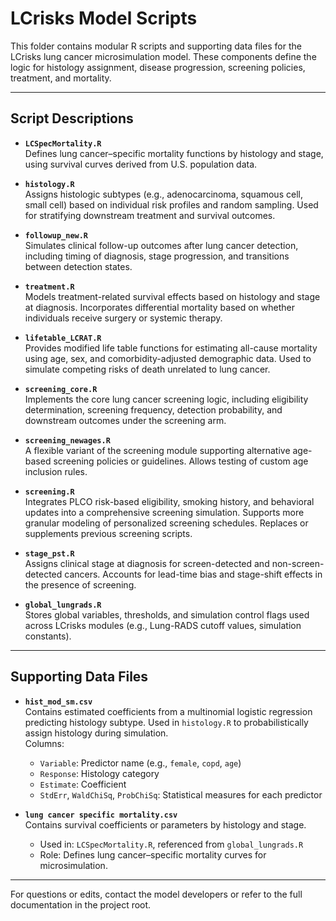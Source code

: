 # LCrisks Model Scripts

This folder contains modular R scripts and supporting data files for the LCrisks lung cancer microsimulation model. These components define the logic for histology assignment, disease progression, screening policies, treatment, and mortality.

---

## Script Descriptions

- **`LCSpecMortality.R`**  
  Defines lung cancer–specific mortality functions by histology and stage, using survival curves derived from U.S. population data.

- **`histology.R`**  
  Assigns histologic subtypes (e.g., adenocarcinoma, squamous cell, small cell) based on individual risk profiles and random sampling. Used for stratifying downstream treatment and survival outcomes.

- **`followup_new.R`**  
  Simulates clinical follow-up outcomes after lung cancer detection, including timing of diagnosis, stage progression, and transitions between detection states.

- **`treatment.R`**  
  Models treatment-related survival effects based on histology and stage at diagnosis. Incorporates differential mortality based on whether individuals receive surgery or systemic therapy.

- **`lifetable_LCRAT.R`**  
  Provides modified life table functions for estimating all-cause mortality using age, sex, and comorbidity-adjusted demographic data. Used to simulate competing risks of death unrelated to lung cancer.

- **`screening_core.R`**  
  Implements the core lung cancer screening logic, including eligibility determination, screening frequency, detection probability, and downstream outcomes under the screening arm.

- **`screening_newages.R`**  
  A flexible variant of the screening module supporting alternative age-based screening policies or guidelines. Allows testing of custom age inclusion rules.

- **`screening.R`**  
  Integrates PLCO risk-based eligibility, smoking history, and behavioral updates into a comprehensive screening simulation. Supports more granular modeling of personalized screening schedules. Replaces or supplements previous screening scripts.

- **`stage_pst.R`**  
  Assigns clinical stage at diagnosis for screen-detected and non-screen-detected cancers. Accounts for lead-time bias and stage-shift effects in the presence of screening.

- **`global_lungrads.R`**  
  Stores global variables, thresholds, and simulation control flags used across LCrisks modules (e.g., Lung-RADS cutoff values, simulation constants).

---

## Supporting Data Files

- **`hist_mod_sm.csv`**  
  Contains estimated coefficients from a multinomial logistic regression predicting histology subtype. Used in `histology.R` to probabilistically assign histology during simulation.  
  Columns:
  - `Variable`: Predictor name (e.g., `female`, `copd`, `age`)
  - `Response`: Histology category
  - `Estimate`: Coefficient
  - `StdErr`, `WaldChiSq`, `ProbChiSq`: Statistical measures for each predictor

- **`lung cancer specific mortality.csv`**  
  Contains survival coefficients or parameters by histology and stage.  
  - Used in: `LCSpecMortality.R`, referenced from `global_lungrads.R`
  - Role: Defines lung cancer–specific mortality curves for microsimulation.

---

For questions or edits, contact the model developers or refer to the full documentation in the project root.
